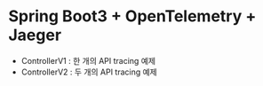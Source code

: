 # Spring Boot3 + OpenTelemetry + Jaeger
- ControllerV1 : 한 개의 API tracing 예제
- ControllerV2 : 두 개의 API tracing 예제